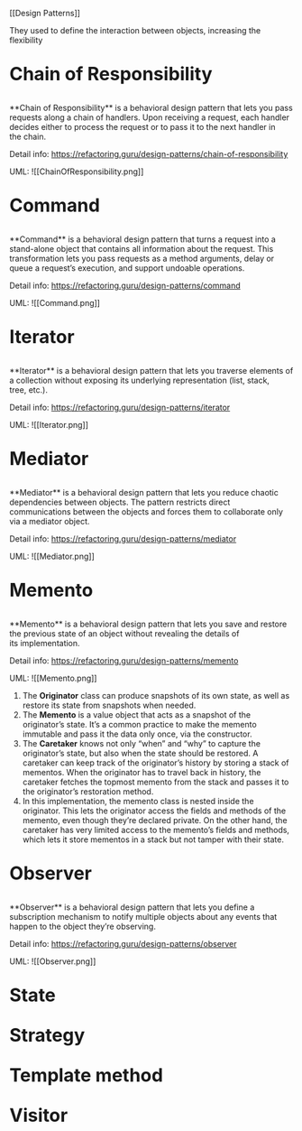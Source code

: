 [[Design Patterns]]

They used to define the interaction between objects, increasing the flexibility

<p style='font-size: 32px; font-weight: bold;'> Chain of Responsibility </p>
**Chain of Responsibility** is a behavioral design pattern that lets you pass requests along a chain of handlers. Upon receiving a request, each handler decides either to process the request or to pass it to the next handler in the chain.

Detail info: https://refactoring.guru/design-patterns/chain-of-responsibility

UML:
![[ChainOfResponsibility.png]]
<p style='font-size: 32px; font-weight: bold;'> Command </p>
**Command** is a behavioral design pattern that turns a request into a stand-alone object that contains all information about the request. This transformation lets you pass requests as a method arguments, delay or queue a request’s execution, and support undoable operations.

Detail info: https://refactoring.guru/design-patterns/command 

UML:
![[Command.png]]

<p style='font-size: 32px; font-weight: bold;'> Iterator </p>
**Iterator** is a behavioral design pattern that lets you traverse elements of a collection without exposing its underlying representation (list, stack, tree, etc.).

Detail info: https://refactoring.guru/design-patterns/iterator

UML:
![[Iterator.png]]


<p style='font-size: 32px; font-weight: bold;'> Mediator </p>
**Mediator** is a behavioral design pattern that lets you reduce chaotic dependencies between objects. The pattern restricts direct communications between the objects and forces them to collaborate only via a mediator object.

Detail info: https://refactoring.guru/design-patterns/mediator

UML:
![[Mediator.png]]
<p style='font-size: 32px; font-weight: bold;'> Memento </p>
**Memento** is a behavioral design pattern that lets you save and restore the previous state of an object without revealing the details of its implementation.

Detail info: https://refactoring.guru/design-patterns/memento

UML:
![[Memento.png]]
1. The **Originator** class can produce snapshots of its own state, as well as restore its state from snapshots when needed.
2.  The **Memento** is a value object that acts as a snapshot of the originator’s state. It’s a common practice to make the memento immutable and pass it the data only once, via the constructor.
3.  The **Caretaker** knows not only “when” and “why” to capture the originator’s state, but also when the state should be restored.
    A caretaker can keep track of the originator’s history by storing a stack of mementos. When the originator has to travel back in history, the caretaker fetches the topmost memento from the stack and passes it to the originator’s restoration method.
4.  In this implementation, the memento class is nested inside the originator. This lets the originator access the fields and methods of the memento, even though they’re declared private. On the other hand, the caretaker has very limited access to the memento’s fields and methods, which lets it store mementos in a stack but not tamper with their state.
<p style='font-size: 32px; font-weight: bold;'> Observer </p>
**Observer** is a behavioral design pattern that lets you define a subscription mechanism to notify multiple objects about any events that happen to the object they’re observing.

Detail info: https://refactoring.guru/design-patterns/observer

UML:
![[Observer.png]]

<p style='font-size: 32px; font-weight: bold;'> State </p>

<p style='font-size: 32px; font-weight: bold;'> Strategy </p>

<p style='font-size: 32px; font-weight: bold;'> Template method </p>

<p style='font-size: 32px; font-weight: bold;'> Visitor </p>

